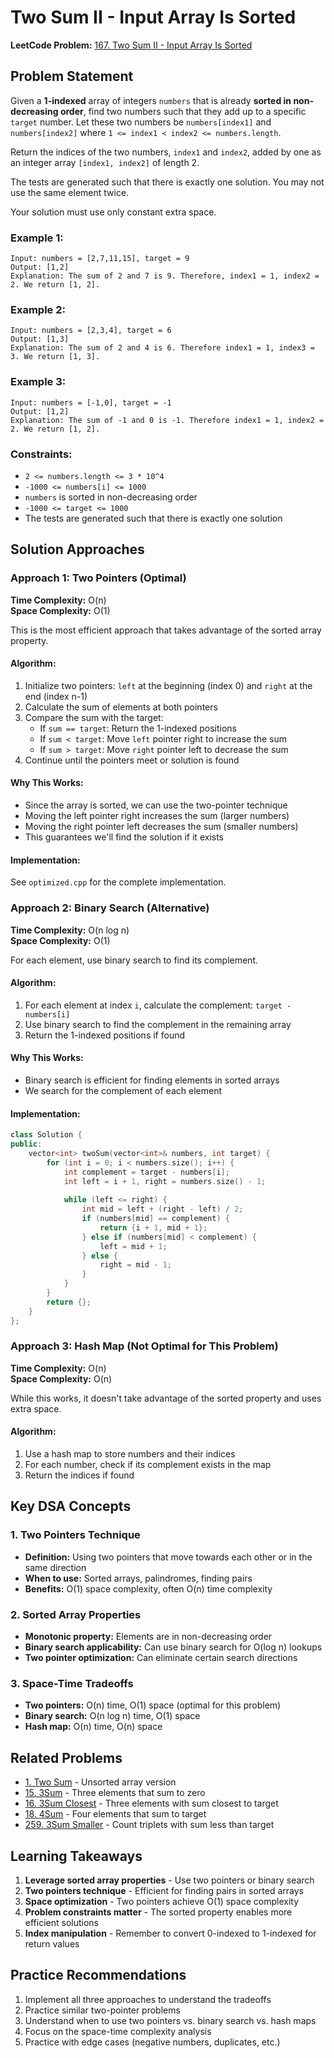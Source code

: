 # Two Sum II - Input Array Is Sorted

**LeetCode Problem:** [167. Two Sum II - Input Array Is Sorted](https://leetcode.com/problems/two-sum-ii-input-array-is-sorted/)

## Problem Statement

Given a **1-indexed** array of integers `numbers` that is already **sorted in non-decreasing order**, find two numbers such that they add up to a specific `target` number. Let these two numbers be `numbers[index1]` and `numbers[index2]` where `1 <= index1 < index2 <= numbers.length`.

Return the indices of the two numbers, `index1` and `index2`, added by one as an integer array `[index1, index2]` of length 2.

The tests are generated such that there is exactly one solution. You may not use the same element twice.

Your solution must use only constant extra space.

### Example 1:
```
Input: numbers = [2,7,11,15], target = 9
Output: [1,2]
Explanation: The sum of 2 and 7 is 9. Therefore, index1 = 1, index2 = 2. We return [1, 2].
```

### Example 2:
```
Input: numbers = [2,3,4], target = 6
Output: [1,3]
Explanation: The sum of 2 and 4 is 6. Therefore index1 = 1, index3 = 3. We return [1, 3].
```

### Example 3:
```
Input: numbers = [-1,0], target = -1
Output: [1,2]
Explanation: The sum of -1 and 0 is -1. Therefore index1 = 1, index2 = 2. We return [1, 2].
```

### Constraints:
- `2 <= numbers.length <= 3 * 10^4`
- `-1000 <= numbers[i] <= 1000`
- `numbers` is sorted in non-decreasing order
- `-1000 <= target <= 1000`
- The tests are generated such that there is exactly one solution

## Solution Approaches

### Approach 1: Two Pointers (Optimal)
**Time Complexity:** O(n)  
**Space Complexity:** O(1)

This is the most efficient approach that takes advantage of the sorted array property.

#### Algorithm:
1. Initialize two pointers: `left` at the beginning (index 0) and `right` at the end (index n-1)
2. Calculate the sum of elements at both pointers
3. Compare the sum with the target:
   - If `sum == target`: Return the 1-indexed positions
   - If `sum < target`: Move `left` pointer right to increase the sum
   - If `sum > target`: Move `right` pointer left to decrease the sum
4. Continue until the pointers meet or solution is found

#### Why This Works:
- Since the array is sorted, we can use the two-pointer technique
- Moving the left pointer right increases the sum (larger numbers)
- Moving the right pointer left decreases the sum (smaller numbers)
- This guarantees we'll find the solution if it exists

#### Implementation:
See `optimized.cpp` for the complete implementation.

### Approach 2: Binary Search (Alternative)
**Time Complexity:** O(n log n)  
**Space Complexity:** O(1)

For each element, use binary search to find its complement.

#### Algorithm:
1. For each element at index `i`, calculate the complement: `target - numbers[i]`
2. Use binary search to find the complement in the remaining array
3. Return the 1-indexed positions if found

#### Why This Works:
- Binary search is efficient for finding elements in sorted arrays
- We search for the complement of each element

#### Implementation:
```cpp
class Solution {
public:
    vector<int> twoSum(vector<int>& numbers, int target) {
        for (int i = 0; i < numbers.size(); i++) {
            int complement = target - numbers[i];
            int left = i + 1, right = numbers.size() - 1;
            
            while (left <= right) {
                int mid = left + (right - left) / 2;
                if (numbers[mid] == complement) {
                    return {i + 1, mid + 1};
                } else if (numbers[mid] < complement) {
                    left = mid + 1;
                } else {
                    right = mid - 1;
                }
            }
        }
        return {};
    }
};
```

### Approach 3: Hash Map (Not Optimal for This Problem)
**Time Complexity:** O(n)  
**Space Complexity:** O(n)

While this works, it doesn't take advantage of the sorted property and uses extra space.

#### Algorithm:
1. Use a hash map to store numbers and their indices
2. For each number, check if its complement exists in the map
3. Return the indices if found

## Key DSA Concepts

### 1. Two Pointers Technique
- **Definition:** Using two pointers that move towards each other or in the same direction
- **When to use:** Sorted arrays, palindromes, finding pairs
- **Benefits:** O(1) space complexity, often O(n) time complexity

### 2. Sorted Array Properties
- **Monotonic property:** Elements are in non-decreasing order
- **Binary search applicability:** Can use binary search for O(log n) lookups
- **Two pointer optimization:** Can eliminate certain search directions

### 3. Space-Time Tradeoffs
- **Two pointers:** O(n) time, O(1) space (optimal for this problem)
- **Binary search:** O(n log n) time, O(1) space
- **Hash map:** O(n) time, O(n) space

## Related Problems

- [1. Two Sum](https://leetcode.com/problems/two-sum/) - Unsorted array version
- [15. 3Sum](https://leetcode.com/problems/3sum/) - Three elements that sum to zero
- [16. 3Sum Closest](https://leetcode.com/problems/3sum-closest/) - Three elements with sum closest to target
- [18. 4Sum](https://leetcode.com/problems/4sum/) - Four elements that sum to target
- [259. 3Sum Smaller](https://leetcode.com/problems/3sum-smaller/) - Count triplets with sum less than target

## Learning Takeaways

1. **Leverage sorted array properties** - Use two pointers or binary search
2. **Two pointers technique** - Efficient for finding pairs in sorted arrays
3. **Space optimization** - Two pointers achieve O(1) space complexity
4. **Problem constraints matter** - The sorted property enables more efficient solutions
5. **Index manipulation** - Remember to convert 0-indexed to 1-indexed for return values

## Practice Recommendations

1. Implement all three approaches to understand the tradeoffs
2. Practice similar two-pointer problems
3. Understand when to use two pointers vs. binary search vs. hash maps
4. Focus on the space-time complexity analysis
5. Practice with edge cases (negative numbers, duplicates, etc.)
